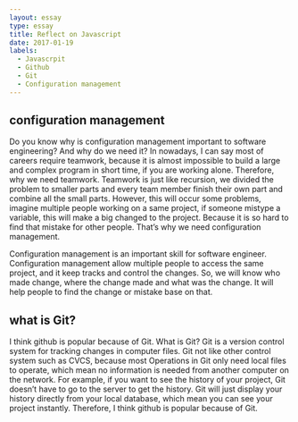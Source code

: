 ```yaml
---
layout: essay
type: essay
title: Reflect on Javascript
date: 2017-01-19
labels:
  - Javascrpit
  - Github
  - Git
  - Configuration management
---
```


## configuration management
Do you know why is configuration management important to software engineering? And why do we need it? In nowadays, I can say most of careers require teamwork, because it is almost impossible to build a large and complex program in short time, if you are working alone. Therefore, why we need teamwork. Teamwork is just like recursion, we divided the problem to smaller parts and every team member finish their own part and combine all the small parts. However, this will occur some problems, imagine multiple people working on a same project, if someone mistype a variable, this will make a big changed to the project. Because it is so hard to find that mistake for other people. That’s why we need configuration management.


Configuration management is an important skill for software engineer. Configuration management allow multiple people to access the same project, and it keep tracks and control the changes. So, we will know who made change, where the change made and what was the change.  It will help people to find the change or mistake base on that.
## what is Git?
I think github is popular because of Git. What is Git? Git is a version control system for tracking changes in computer files. Git not like other control system such as CVCS, because most Operations in Git only need local files to operate, which mean no information is needed from another computer on the network. For example, if you want to see the history of your project, Git doesn’t have to go to the server to get the history. Git will just display your history directly from your local database, which mean you can see your project instantly. Therefore, I think github is popular because of Git.


